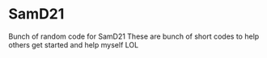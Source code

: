 # SamD21
Bunch of random code for SamD21
These are bunch of short codes to help others get started and help myself LOL
